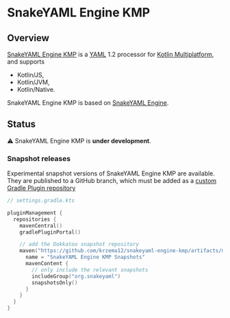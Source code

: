 # SnakeYAML Engine KMP

## Overview

[SnakeYAML Engine KMP](https://github.com/krzema12/snakeyaml-engine-kmp)
is a 
[YAML](http://yaml.org) 
1.2 processor for
[Kotlin Multiplatform](https://kotlinlang.org/docs/multiplatform.html),
and supports

* Kotlin/JS,
* Kotlin/JVM,
* Kotlin/Native.

SnakeYAML Engine KMP is based on
[SnakeYAML Engine](https://github.com/krzema12/snakeyaml-engine-kmp).

## Status

⚠️ SnakeYAML Engine KMP is **under development**.

### Snapshot releases

Experimental snapshot versions of SnakeYAML Engine KMP are available. 
They are published to a GitHub branch, which must be added as a
[custom Gradle Plugin repository](https://docs.gradle.org/current/userguide/plugins.html#sec:custom_plugin_repositories)

```kts
// settings.gradle.kts

pluginManagement {
  repositories {
    mavenCentral()
    gradlePluginPortal()

    // add the Dokkatoo snapshot repository
    maven("https://github.com/krzema12/snakeyaml-engine-kmp/artifacts/m2/") {
      name = "SnakeYAML Engine KMP Snapshots"
      mavenContent {
        // only include the relevant snapshots
        includeGroup("org.snakeyaml")
        snapshotsOnly()
      }
    }
  }
}
```
